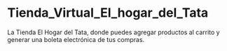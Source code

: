 # Tienda_Virtual_El_hogar_del_Tata
La Tienda El Hogar del Tata, donde puedes agregar productos al carrito y generar una boleta electrónica de tus compras.
